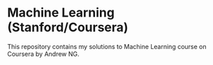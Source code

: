 # Machine Learning (Stanford/Coursera)

This repository contains my solutions to Machine Learning course on Coursera by Andrew NG.
